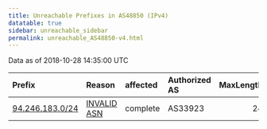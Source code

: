 ```yaml
---
title: Unreachable Prefixes in AS48850 (IPv4)
datatable: true
sidebar: unreachable_sidebar
permalink: unreachable_AS48850-v4.html
---
```


Data as of 2018-10-28 14:35:00 UTC


<div class="datatable-begin"></div>

| Prefix                                                   | Reason                                                                                                 | affected   | Authorized AS   |   MaxLength | Anchor                                         |   unreachable /24s |
|:---------------------------------------------------------|:-------------------------------------------------------------------------------------------------------|:-----------|:----------------|------------:|:-----------------------------------------------|-------------------:|
| [94.246.183.0/24](https://stat.ripe.net/94.246.183.0/24) | [INVALID ASN](https://rpki-validator.ripe.net/announcement-preview?asn=AS48850&prefix=94.246.183.0/24) | complete   | AS33923         |          24 | [RIPE](unreachable_RIPE_NCC_RPKI_Root-v4.html) |                  1 |

<div class="datatable-end"></div>